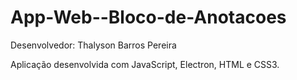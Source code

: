 # App-Web--Bloco-de-Anotacoes
Desenvolvedor: Thalyson Barros Pereira

Aplicação desenvolvida com JavaScript, Electron, HTML e CSS3.

